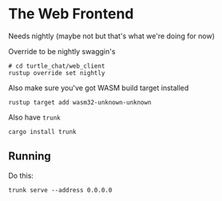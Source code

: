 # The Web Frontend

Needs nightly (maybe not but that's what we're doing for now)

Override to be nightly swaggin's
```
# cd turtle_chat/web_client
rustup override set nightly
```

Also make sure you've got WASM build target installed
```
rustup target add wasm32-unknown-unknown
```

Also have `trunk`
```
cargo install trunk
```

## Running
Do this:
```
trunk serve --address 0.0.0.0
```

